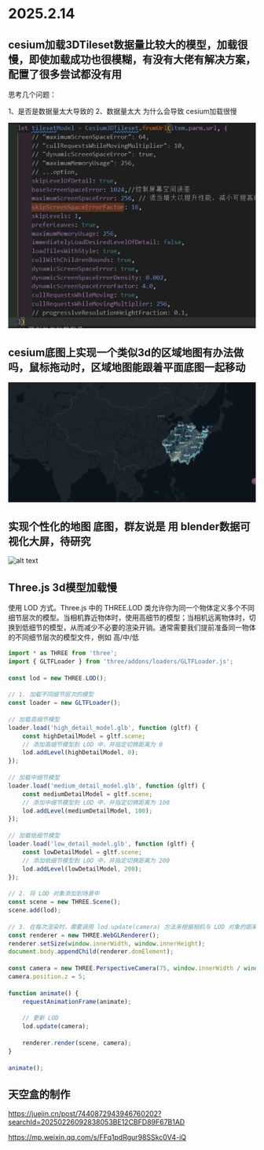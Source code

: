 # 2025.2.14 

## cesium加载3DTileset数据量比较大的模型，加载很慢，即使加载成功也很模糊，有没有大佬有解决方案，配置了很多尝试都没有用

思考几个问题：

1、是否是数据量太大导致的
2、数据量太大 为什么会导致 cesium加载很慢

![alt text](b42d6232a11b1d4cf0e01ec079900dc.png)


## cesium底图上实现一个类似3d的区域地图有办法做吗，鼠标拖动时，区域地图能跟着平面底图一起移动

![alt text](8040b3cda8fca208de397a13fafddae.png)

## 实现个性化的地图 底图，群友说是 用 blender数据可视化大屏，待研究

![alt text](ae8ea76f154b06787f0f6b2a4a8d218.png)

## Three.js 3d模型加载慢

使用 LOD 方式。Three.js 中的 THREE.LOD 类允许你为同一个物体定义多个不同细节层次的模型。当相机靠近物体时，使用高细节的模型；当相机远离物体时，切换到低细节的模型，从而减少不必要的渲染开销。通常需要我们提前准备同一物体的不同细节层次的模型文件，例如 高/中/低

```ts
import * as THREE from 'three';
import { GLTFLoader } from 'three/addons/loaders/GLTFLoader.js';

const lod = new THREE.LOD();

// 1. 加载不同细节层次的模型
const loader = new GLTFLoader();

// 加载高细节模型
loader.load('high_detail_model.glb', function (gltf) {
    const highDetailModel = gltf.scene;
    // 添加高细节模型到 LOD 中，并指定切换距离为 0
    lod.addLevel(highDetailModel, 0);
});

// 加载中细节模型
loader.load('medium_detail_model.glb', function (gltf) {
    const mediumDetailModel = gltf.scene;
    // 添加中细节模型到 LOD 中，并指定切换距离为 100
    lod.addLevel(mediumDetailModel, 100);
});

// 加载低细节模型
loader.load('low_detail_model.glb', function (gltf) {
    const lowDetailModel = gltf.scene;
    // 添加低细节模型到 LOD 中，并指定切换距离为 200
    lod.addLevel(lowDetailModel, 200);
});

// 2. 将 LOD 对象添加到场景中
const scene = new THREE.Scene();
scene.add(lod);

// 3. 在每次渲染时，需要调用 lod.update(camera) 方法来根据相机与 LOD 对象的距离动态切换模型的细节层次。
const renderer = new THREE.WebGLRenderer();
renderer.setSize(window.innerWidth, window.innerHeight);
document.body.appendChild(renderer.domElement);

const camera = new THREE.PerspectiveCamera(75, window.innerWidth / window.innerHeight, 0.1, 1000);
camera.position.z = 5;

function animate() {
    requestAnimationFrame(animate);

    // 更新 LOD
    lod.update(camera);

    renderer.render(scene, camera);
}

animate();
```

## 天空盒的制作

https://juejin.cn/post/7440872943946760202?searchId=20250226092838053BE12CBFD89F67B1AD

https://mp.weixin.qq.com/s/FFq1pdRgur98SSkc0V4-iQ